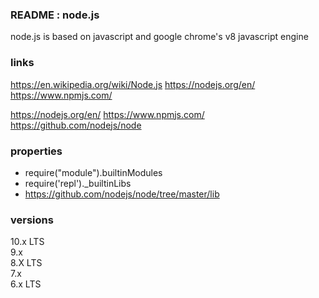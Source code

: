### README : node.js
node.js is based on javascript and google chrome's v8 javascript engine

### links
https://en.wikipedia.org/wiki/Node.js
https://nodejs.org/en/
https://www.npmjs.com/

https://nodejs.org/en/
https://www.npmjs.com/
https://github.com/nodejs/node

### properties
- require("module").builtinModules
- require('repl')._builtinLibs
- https://github.com/nodejs/node/tree/master/lib

### versions
10.x LTS  
9.x  
8.X LTS  
7.x  
6.x LTS  